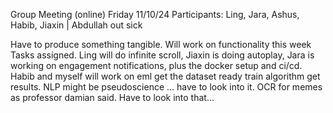 Group Meeting (online)
Friday 11/10/24
Participants: Ling, Jara, Ashus, Habib, Jiaxin | Abdullah out sick

Have to produce something tangible. 
Will work on functionality this week 
Tasks assigned. 
Ling will do infinite scroll, Jiaxin is doing autoplay, Jara is working on engagement notifications, plus the docker setup and ci/cd. Habib and myself will work on eml get the dataset ready train algorithm get results. 
NLP might be pseudoscience … have to look into it. 
OCR for memes as professor damian said. Have to look into that…
